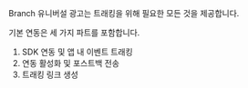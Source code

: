 Branch 유니버설 광고는 트래킹을 위해 필요한 모든 것을 제공합니다.

기본 연동은 세 가지 파트를 포함합니다.

1. SDK 연동 및 앱 내 이벤트 트래킹
2. 연동 활성화 및 포스트백 전송
3. 트래킹 링크 생성

